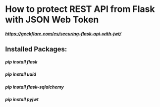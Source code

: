 # How to protect REST API from Flask with JSON Web Token
##### https://geekflare.com/es/securing-flask-api-with-jwt/
## Installed Packages: 
##### pip install flask
##### pip install uuid
##### pip install flask-sqlalchemy
##### pip install pyjwt
